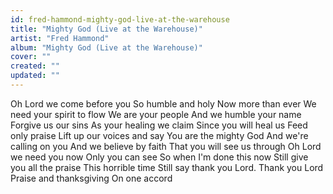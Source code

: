 ```yaml
---
id: fred-hammond-mighty-god-live-at-the-warehouse
title: "Mighty God (Live at the Warehouse)"
artist: "Fred Hammond"
album: "Mighty God (Live at the Warehouse)"
cover: ""
created: ""
updated: ""
---
```


Oh Lord we come before you
So humble and holy
Now more than ever
We need your spirit to flow
We are your people
And we humble your name
Forgive us our sins
As your healing we claim
Since you will heal us
Feed only praise
Lift up our voices and say
You are the mighty God
And we're calling on you
And we believe by faith
That you will see us through
Oh Lord we need you now
Only you can see
So when I'm done this now
Still give you all the praise
This horrible time
Still say thank you Lord. Thank you Lord
Praise and thanksgiving
On one accord